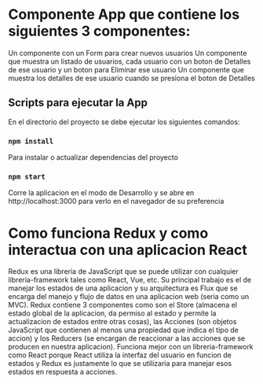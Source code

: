 # Componente App que contiene los siguientes 3 componentes:

Un componente con un Form para crear nuevos usuarios
Un componente que muestra un listado de usuarios, cada usuario con un boton de Detalles de ese usuario y un boton para Eliminar ese usuario
Un componente que muestra los detalles de ese usuario cuando se presiona el boton de Detalles


## Scripts para ejecutar la App

En el directorio del proyecto se debe ejecutar los siguientes comandos:

### `npm install`

Para instalar o actualizar dependencias del proyecto 

### `npm start`

Corre la aplicacion en el modo de Desarrollo y se abre en http://localhost:3000 para verlo en el navegador de su preferencia

# Como funciona Redux y como interactua con una aplicacion React

Redux es una libreria de JavaScript que se puede utilizar con cualquier libreria-framework tales como React, Vue, etc. Su principal trabajo es el de manejar los estados de una aplicacion y su arquitectura es Flux que se encarga del manejo y flujo de datos en una aplicacion web (seria como un MVC). Redux contiene 3 componentes como son el Store (almacena el estado global de la aplicacion, da permiso al estado y permite la actualizacion de estados entre otras cosas), las Acciones (son objetos JavaScript que contienen al menos una propiedad que indica el tipo de accion) y los Reducers (se encargan de reaccionar a las acciones que se producen en nuestra aplicacion). Funciona mejor con un libreria-framework como React porque React utiliza la interfaz del usuario en funcion de estados y Redux es justamente lo que se utilizaria para manejar esos estados en respuesta a acciones.
